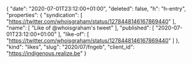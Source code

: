 {
  "date": "2020-07-01T23:12:00+01:00",
  "deleted": false,
  "h": "h-entry",
  "properties": {
    "syndication": [
      "https://twitter.com/whoisgraham/status/1278448146167869440"
    ],
    "name": [
      "Like of @whoisgraham's tweet"
    ],
    "published": [
      "2020-07-01T23:12:00+01:00"
    ],
    "like-of": [
      "https://twitter.com/whoisgraham/status/1278448146167869440"
    ]
  },
  "kind": "likes",
  "slug": "2020/07/fngeb",
  "client_id": "https://indigenous.realize.be"
}
